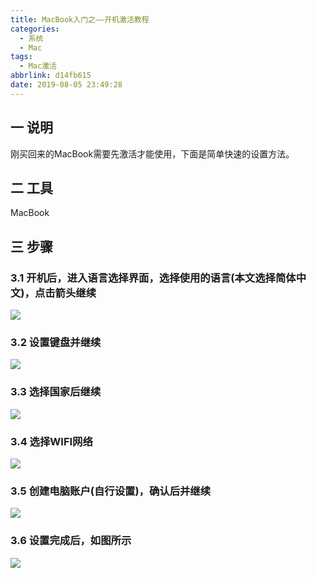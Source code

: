 ```yaml
---
title: MacBook入门之——开机激活教程
categories:
  - 系统
  - Mac
tags:
  - Mac激活
abbrlink: d14fb615
date: 2019-08-05 23:49:28
---
```

## 一 说明

刚买回来的MacBook需要先激活才能使用，下面是简单快速的设置方法。

<!--more-->
## 二 工具

MacBook

## 三 步骤

### 3.1 开机后，进入语言选择界面，选择使用的语言(本文选择简体中文)，点击箭头继续

![][1]
### 3.2 设置键盘并继续
![][2]
### 3.3 选择国家后继续
![][3]
### 3.4 选择WIFI网络
![][4]
### 3.5 创建电脑账户(自行设置)，确认后并继续
![][5]
### 3.6 设置完成后，如图所示
![][6]




[1]: https://raw.githubusercontent.com/PGzxc/images/master/mac-images/mac-active-language.png
[2]: https://raw.githubusercontent.com/PGzxc/images/master/mac-images/mac-active-keyboard.png
[3]: https://raw.githubusercontent.com/PGzxc/images/master/mac-images/mac-active-country.png
[4]: https://raw.githubusercontent.com/PGzxc/images/master/mac-images/mac-active-network.png
[5]: https://raw.githubusercontent.com/PGzxc/images/master/mac-images/mac-active-account.png
[6]: https://raw.githubusercontent.com/PGzxc/images/master/mac-images/mac-active-finish.png

